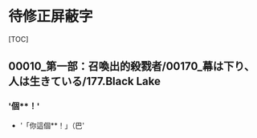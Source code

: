 # 待修正屏蔽字

[TOC]

## 00010_第一部：召喚出的殺戮者/00170_幕は下り、人は生きている/177.Black Lake

### '個**！'

- '「你這個**！」（巴'
